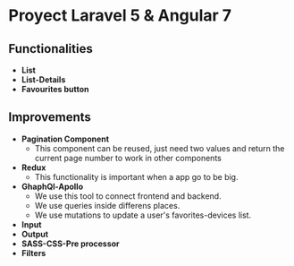 # Proyect Laravel 5 & Angular 7

## Functionalities
+ **List**
+ **List-Details**
+ **Favourites button**


## Improvements
+ **Pagination Component**
    - This component can be reused, just need two values and return the current page number to work in other components
+ **Redux**
    - This functionality is important when a app go to be big.
+ **GhaphQl-Apollo**
    - We use this tool to connect frontend and backend.
    - We use queries inside differens places.
    - We use mutations to update a user's favorites-devices list.
+ **Input**    
+ **Output**    
+ **SASS-CSS-Pre processor**    
+ **Filters**    